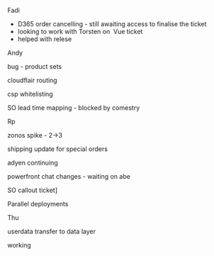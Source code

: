 Fadi

- D365 order cancelling - still awaiting access to finalise the ticket
- looking to work with Torsten on  Vue ticket
- helped with relese

Andy

bug - product sets

cloudflair routing

csp whitelisting

SO lead time mapping - blocked by comestry

Rp

zonos spike - 2->3

shipping update for special orders

adyen continuing

powerfront chat changes - waiting on abe

SO callout ticket\]

Parallel deployments

Thu

userdata transfer to data layer

working